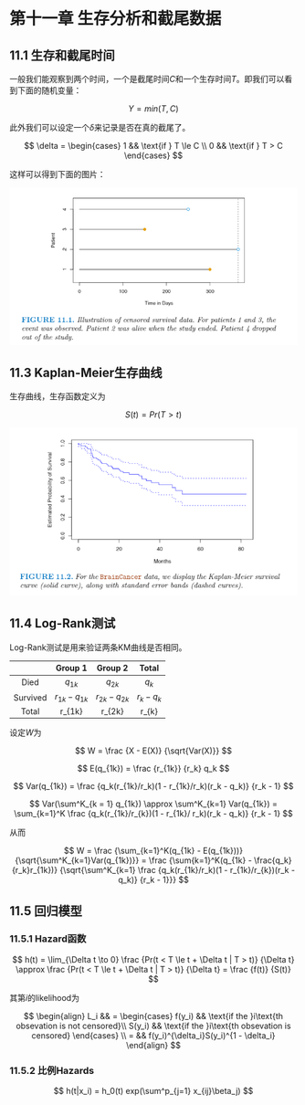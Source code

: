 # 第十一章 生存分析和截尾数据

## 11.1 生存和截尾时间

一般我们能观察到两个时间，一个是截尾时间$C$和一个生存时间$T$。即我们可以看到下面的随机变量：

$$
Y = min(T, C)
$$

此外我们可以设定一个$\delta$来记录是否在真的截尾了。

$$
\delta = \begin{cases}
1 && \text{if } T \le C \\
0 && \text{if } T > C
\end{cases}
$$

这样可以得到下面的图片：

![](images/2021-11-03-13-53-21.png)

## 11.3 Kaplan-Meier生存曲线

生存曲线，生存函数定义为

$$
S(t) = Pr(T > t)
$$

![](images/2021-11-03-13-55-39.png)

## 11.4 Log-Rank测试

Log-Rank测试是用来验证两条KM曲线是否相同。

||Group 1| Group 2| Total |
|:---:|:---:|:---:|:--:|
|Died|$q_{1k}$|$q_{2k}$|$q_k$|
|Survived|$r_{1k} - q_{1k}$|$r_{2k} - q_{2k}$|$r_k - q_k$|
|Total|r_{1k}|r_{2k}|r_{k}|


设定$W$为

$$
W = \frac {X - E(X)} {\sqrt{Var(X)}}
$$

$$
E(q_{1k}) = \frac {r_{1k}} {r_k} q_k
$$

$$
Var(q_{1k}) = \frac 
    {q_k(r_{1k}/r_k)(1 - r_{1k}/r_k)(r_k - q_k)}
    {r_k - 1}
$$

$$
Var(\sum^K_{k = 1} q_{1k}) \approx \sum^K_{k=1} Var(q_{1k})
    = \sum_{k=1}^K \frac
        {q_k(r_{1k}/r_{k})(1 - r_{1k}/ r_k)(r_k - q_k)}
        {r_k - 1}
$$

从而

$$
W = \frac 
    {\sum_{k=1}^K(q_{1k} - E(q_{1k}))}
    {\sqrt{\sum^K_{k=1}Var(q_{1k})}}
  = \frac
    {\sum{k=1}^K(q_{1k} - \frac{q_k}{r_k}r_{1k})}
    {\sqrt{\sum^K_{k=1}
        \frac
            {q_k(r_{1k}/r_k)(1 - r_{1k}/r_{k})(r_k - q_k)}
            {r_k - 1}}}
$$

## 11.5 回归模型

### 11.5.1 Hazard函数


$$
h(t) = \lim_{\Delta t \to 0} \frac
    {Pr(t < T \le t + \Delta t | T > t)}
    {\Delta t}
    \approx \frac
    {Pr(t < T  \le t + \Delta t | T > t)}
    {\Delta t}
    = \frac {f(t)} {S(t)}
$$

其第$i$的likelihood为

$$
\begin{align}
L_i && = 
\begin{cases}
f(y_i) && \text{if the }i\text{th obsevation is not censored}\\
S(y_i) && \text{if the }i\text{th obsevation is censored}
\end{cases}
\\
= && f(y_i)^{\delta_i}S(y_i)^{1 - \delta_i}
\end{align}
$$

### 11.5.2 比例Hazards

$$
h(t|x_i) = h_0(t) exp(\sum^p_{j=1} x_{ij}\beta_j)
$$
